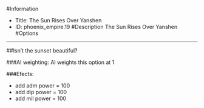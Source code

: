 #Information
 - Title: The Sun Rises Over Yanshen
 - ID: phoenix_empire.19
#Description
The Sun Rises Over Yanshen
#Options

___
##Isn’t the sunset beautiful?

###AI weighting:
AI weights this option at 1


###Efects:<ul><li>add adm power = 100</li><li>add dip power = 100</li><li>add mil power = 100</li></ul>
